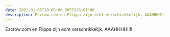 ```yaml
---
date: 2022-01-05T18:08:06.3657226+01:00
description: Escrow.com en Flippa zijn echt verschrikkelijk. AAAHHHH!!!!
---
```

Escrow.com en Flippa zijn echt verschrikkelijk. AAAHHHH!!!!
